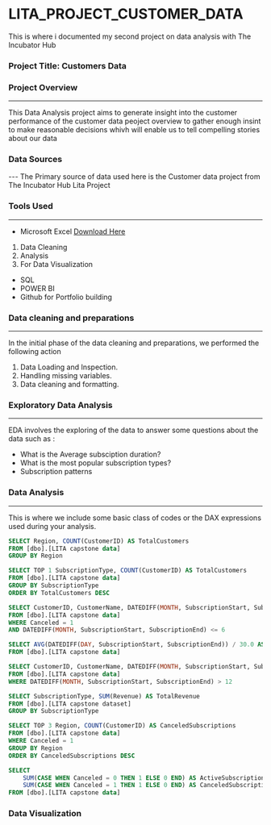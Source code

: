 # LITA_PROJECT_CUSTOMER_DATA
This is where i documented my second project on data analysis with The Incubator Hub
### Project Title: Customers Data

### Project Overview
---
This Data Analysis project aims to generate insight into the customer performance of the customer data peoject overview to gather enough insint to make reasonable decisions whivh  will enable us to tell compelling stories about our data

### Data Sources
--- The Primary source of data used here is the Customer data project from The Incubator Hub Lita Project

### Tools Used
---
- Microsoft Excel [Download Here](https://www.microsoft.com)
1.  Data Cleaning
2.  Analysis
3.  For Data Visualization
- SQL
- POWER BI
- Github for Portfolio building
 
### Data cleaning and preparations
---
In the initial phase of the data cleaning and preparations, we performed the following action

1. Data Loading and Inspection.
2. Handling missing variables.
3. Data cleaning and formatting.

### Exploratory Data Analysis
---
EDA involves the exploring of the data to answer some questions about the data such as :

- What is the Average subsciption duration?
- What is the most popular subscription types?
- Subscription patterns

### Data Analysis
---
This is where we include some basic class of codes or the DAX expressions used during your analysis.
```SQL
SELECT Region, COUNT(CustomerID) AS TotalCustomers
FROM [dbo].[LITA capstone data]
GROUP BY Region

SELECT TOP 1 SubscriptionType, COUNT(CustomerID) AS TotalCustomers
FROM [dbo].[LITA capstone data]
GROUP BY SubscriptionType
ORDER BY TotalCustomers DESC

SELECT CustomerID, CustomerName, DATEDIFF(MONTH, SubscriptionStart, SubscriptionEnd) AS SubscriptionDurationMonths
FROM [dbo].[LITA capstone data]
WHERE Canceled = 1 
AND DATEDIFF(MONTH, SubscriptionStart, SubscriptionEnd) <= 6

SELECT AVG(DATEDIFF(DAY, SubscriptionStart, SubscriptionEnd)) / 30.0 AS AvgSubscriptionDurationMonths
FROM [dbo].[LITA capstone data]

SELECT CustomerID, CustomerName, DATEDIFF(MONTH, SubscriptionStart, SubscriptionEnd) AS SubscriptionDurationMonths
FROM [dbo].[LITA capstone data]
WHERE DATEDIFF(MONTH, SubscriptionStart, SubscriptionEnd) > 12

SELECT SubscriptionType, SUM(Revenue) AS TotalRevenue
FROM [dbo].[LITA capstone dataset]
GROUP BY SubscriptionType

SELECT TOP 3 Region, COUNT(CustomerID) AS CanceledSubscriptions
FROM [dbo].[LITA capstone data]
WHERE Canceled = 1
GROUP BY Region
ORDER BY CanceledSubscriptions DESC

SELECT 
    SUM(CASE WHEN Canceled = 0 THEN 1 ELSE 0 END) AS ActiveSubscriptions,
    SUM(CASE WHEN Canceled = 1 THEN 1 ELSE 0 END) AS CanceledSubscriptions
FROM [dbo].[LITA capstone data]
```


### Data Visualization





   
